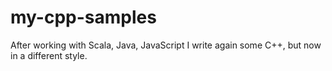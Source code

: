 my-cpp-samples
==============

After working with Scala, Java, JavaScript I write again some C++, but now in a different style.
